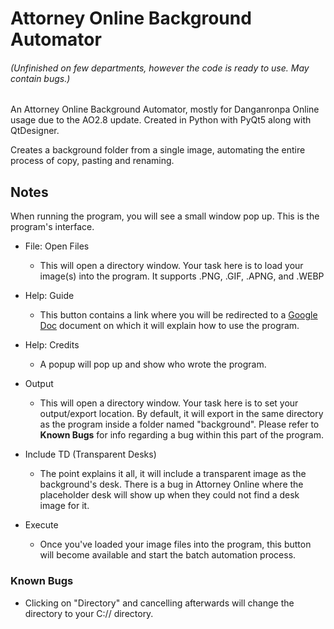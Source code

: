 # Attorney Online Background Automator
###### (Unfinished on few departments, however the code is ready to use. May contain bugs.)

An Attorney Online Background Automator, mostly for Danganronpa Online usage due to the AO2.8 update. Created in Python with PyQt5 along with QtDesigner.  

Creates a background folder from a single image, automating the entire process of copy, pasting and renaming. 

## Notes

When running the program, you will see a small window pop up. This is the program's interface.

- File: Open Files
  - This will open a directory window. Your task here is to load your image(s) into the program. It supports .PNG, .GIF, .APNG, and .WEBP

- Help: Guide
  - This button contains a link where you will be redirected to a [Google Doc](https://docs.google.com/document/d/17Z8GvJarlIpGeE7jriNIdF2APJns7GnPBY5dqWd9vUI/edit) document on which it will explain how to use the program.
  
- Help: Credits
  - A popup will pop up and show who wrote the program. 
  
- Output
  - This will open a directory window. Your task here is to set your output/export location. By default, it will export in the same directory as the program inside a folder named "background". Please refer to **Known Bugs** for info regarding a bug within this part of the program.
  
- Include TD (Transparent Desks)
  - The point explains it all, it will include a transparent image as the background's desk. There is a bug in Attorney Online where the placeholder desk will show up when they could not find a desk image for it.

- Execute
  - Once you've loaded your image files into the program, this button will become available and start the batch automation process.

### Known Bugs

- Clicking on "Directory" and cancelling afterwards will change the directory to your C:// directory.

